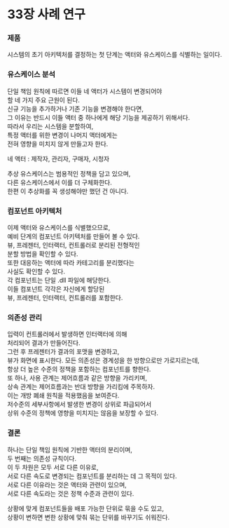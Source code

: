 # 33장 사례 연구

### 제품

시스템의 초기 아키텍처를 결정하는 첫 단계는 액터와 유스케이스를 식별하는 일이다.

### 유스케이스 분석

단일 책임 원칙에 따르면 이들 네 액터가 시스템이 변경되어야   
할 네 가지 주요 근원이 된다.  
신규 기능을 추가하거나 기존 기능을 변경해야 한다면,  
그 이유는 반드시 이들 액터 중 하나에게 해당 기능을 제공하기 위해서다.   
따라서 우리는 시스템을 분할하여,  
특정 액터를 위한 변경이 나머지 액터에게는  
전혀 영향을 미치지 않게 만들고자 한다.

네 액터 : 제작자, 관리자, 구매자, 시청자

추상 유스케이스는 범용적인 정책을 담고 있으며,   
다른 유스케이스에서 이를 더 구체화한다.  
한편 이 추상화를 꼭 생성해야만 했던 건 아니다.

 
### 컴포넌트 아키텍처

이제 액터와 유스케이스를 식별했으므로,   
예비 단계의 컴포넌트 아키텍처를 만들어 볼 수 있다.   
뷰, 프레젠터, 인터랙터, 컨트롤러로 분리된 전형적인  
분할 방법을 확인할 수 있다.   
또한 대응하는 액터에 따라 카테고리를 분리했다는  
사실도 확인할 수 있다.  
각 컴포넌트는 단일 .dll 파일에 해당한다.   
이들 컴포넌트 각각은 자신에게 할당된   
뷰, 프레젠터, 인터랙터, 컨트롤러를 포함한다.

### 의존성 관리

입력이 컨트롤러에서 발생하면 인터랙터에 의해  
처리되어 결과가 만들어진다.  
그런 후 프레젠터가 결과의 포맷을 변경하고,  
뷰가 화면에 표시한다. 모든 의존성은 경계성을 한 방향으로만 가로지르는데,  
항상 더 높은 수준의 정책을 포함하는 컴포넌트를 향한다.  
또 하나, 사용 관계는 제어흐름과 같은 방향을 가리키며,  
상속 관계는 제어흐름과는 반대 방향을 가리킴에 주목하자.  
이는 개방 폐쇄 원칙을 적용했음을 보여준다.   
저수준의 세부사항에서 발생한 변경이 상위로 파급되어서   
상위 수준의 정책에 영향을 미치지는 않음을 보장할 수 있다.

### 결론

하나는 단일 책임 원칙에 기반한 액터의 분리이며,   
두 번째는 의존성 규칙이다.  
이 두 차원은 모두 서로 다른 이유로,   
서로 다른 속도로 변경되는 컴포넌트를 분리하는 데 그 목적이 있다.   
서로 다른 이유라는 것은 액터와 관련이 있으며,  
서로 다른 속도라는 것은 정책 수준과 관련이 있다.

상황에 맞게 컴포넌트들을 배포 가능한 단위로 묶을 수도 있고,  
상황이 변하면 변한 상황에 맞춰 묶는 단위를 바꾸기도 쉬워진다.
